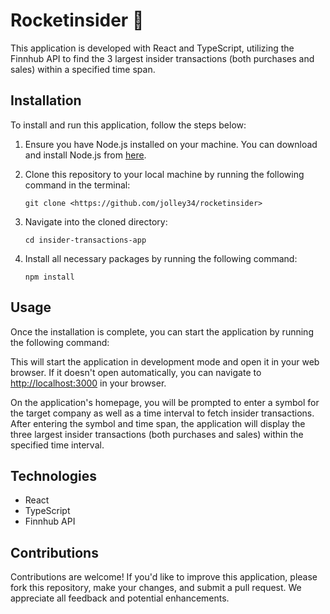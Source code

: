# Rocketinsider 🚀

This application is developed with React and TypeScript, utilizing the Finnhub API to find the 3 largest insider transactions (both purchases and sales) within a specified time span.

## Installation

To install and run this application, follow the steps below:

1. Ensure you have Node.js installed on your machine. You can download and install Node.js from [here](https://nodejs.org/).

2. Clone this repository to your local machine by running the following command in the terminal:

   ```
   git clone <https://github.com/jolley34/rocketinsider>
   ```

3. Navigate into the cloned directory:

   ```
   cd insider-transactions-app
   ```

4. Install all necessary packages by running the following command:

   ```
   npm install
   ```

## Usage

Once the installation is complete, you can start the application by running the following command:

This will start the application in development mode and open it in your web browser. If it doesn't open automatically, you can navigate to [http://localhost:3000](http://localhost:3000) in your browser.

On the application's homepage, you will be prompted to enter a symbol for the target company as well as a time interval to fetch insider transactions. After entering the symbol and time span, the application will display the three largest insider transactions (both purchases and sales) within the specified time interval.

## Technologies

- React
- TypeScript
- Finnhub API

## Contributions

Contributions are welcome! If you'd like to improve this application, please fork this repository, make your changes, and submit a pull request. We appreciate all feedback and potential enhancements.
